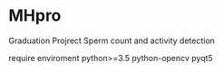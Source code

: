 # MHpro
Graduation Projrect
Sperm count and activity detection

require enviroment
python>=3.5
python-opencv
pyqt5
